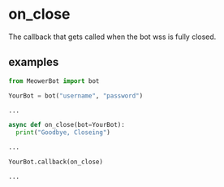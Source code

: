 # on_close

The callback that gets called when the bot wss is fully closed.


## examples


```py
from MeowerBot import bot

YourBot = bot("username", "password")

...

async def on_close(bot=YourBot):
  print("Goodbye, Closeing")

...

YourBot.callback(on_close)

...

```